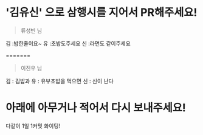 # '김유신' 으로 삼행시를 지어서 PR해주세요!

> 류성빈 님
 
김 :밥한줄이요~
유 :초밥도주세요
신 :라면도 같이주세요

=======
> 이진우 님

김 : 김밥과
유 : 유부초밥을 먹으면
신 : 신이 난다

# 아래에 아무거나 적어서 다시 보내주세요!

다같이 1일 1커밋 화이팅!
